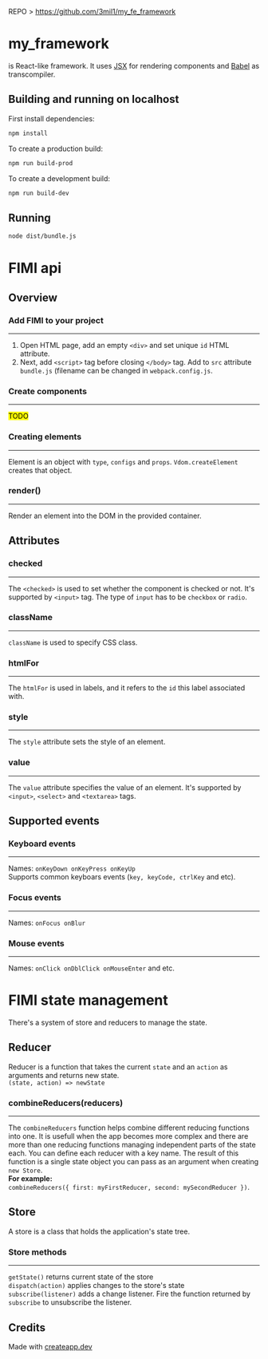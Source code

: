 REPO >  https://github.com/3mil1/my_fe_framework

# my_framework

is React-like framework. It uses [JSX](https://en.wikipedia.org/wiki/JSX_(JavaScript))
for rendering components and [Babel](https://en.wikipedia.org/wiki/Babel_(transcompiler))
as transcompiler.

## Building and running on localhost

First install dependencies:

```sh
npm install
```

To create a production build:

```sh
npm run build-prod
```

To create a development build:

```sh
npm run build-dev
```

## Running

```sh
node dist/bundle.js
```

# FIMI api
## Overview
### Add FIMI to your project
***
1. Open HTML page, add an empty `<div>` and set unique `id` HTML attribute.
2. Next, add `<script>` tag before closing `</body>` tag. Add to `src` attribute `bundle.js` (filename can be changed in
   `webpack.config.js`.
### Create components 
***
<mark >TODO</mark >
### Creating elements
***
Element is an object with `type`, `configs` and `props`. `Vdom.createElement` creates that object.
### render()
***
Render an element into the DOM in the provided container.

## Attributes
### checked
***
The `<checked>` is used to set whether the component is checked or not. It's supported by `<input>` tag. The type of `input` has to be `checkbox` or `radio`.
### className
***
`className` is used to specify CSS class.
### htmlFor
***
The `htmlFor` is used in labels, and it refers to the `id` this label associated with.
### style
***
The `style` attribute sets the style of an element.
### value
***
The `value` attribute specifies the value of an element. It's supported by `<input>`, `<select>` and `<textarea>` tags.
## Supported events
### Keyboard events
***
Names: `onKeyDown onKeyPress onKeyUp` <br/>
Supports common keyboars events (`key, keyCode, ctrlKey` and etc).
### Focus events
***
Names: `onFocus onBlur`
### Mouse events
***
Names: `onClick onDblClick onMouseEnter` and etc.

# FIMI state management
There's a system of store and reducers to manage the state.
## Reducer
Reducer is a function that takes the current `state` and an `action` as arguments and returns new state. <br/>
`(state, action) => newState`
### combineReducers(reducers)
***
The `combineReducers` function helps combine different reducing functions into one. It is usefull when the app becomes
more complex and there are more than one reducing functions managing independent parts of the state each. You can define
each reducer with a key name. The result of this function is a single state object you can pass as an argument when
creating `new Store`. <br/>
**For example:** <br/>
`combineReducers({ first: myFirstReducer, second: mySecondReducer })`.
## Store
A store is a class that holds the application's state tree. 
### Store methods
***
`getState()` returns current state of the store<br/>
`dispatch(action)` applies changes to the store's state<br/>
`subscribe(listener)` adds a change listener. Fire the function returned by `subscribe` to unsubscribe the listener.


## Credits

Made with [createapp.dev](https://createapp.dev/)
